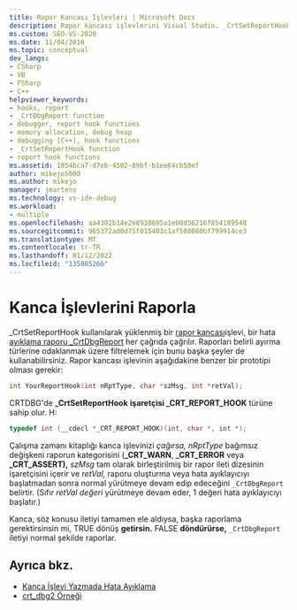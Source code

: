 ```yaml
---
title: Rapor Kancası İşlevleri | Microsoft Docs
description: Rapor kancası işlevlerini Visual Studio. _CrtSetReportHook kullanılarak yüklenmiş olan bir rapor kancası işlevi, _CrtDbgReport bir hata ayıklama raporu oluşturması için çağrılır.
ms.custom: SEO-VS-2020
ms.date: 11/04/2016
ms.topic: conceptual
dev_langs:
- CSharp
- VB
- FSharp
- C++
helpviewer_keywords:
- hooks, report
- _CrtDbgReport function
- debugger, report hook functions
- memory allocation, debug heap
- debugging [C++], hook functions
- _CrtSetReportHook function
- report hook functions
ms.assetid: 1854bca7-d7eb-4502-89bf-b1ee64cb50ef
author: mikejo5000
ms.author: mikejo
manager: jmartens
ms.technology: vs-ide-debug
ms.workload:
- multiple
ms.openlocfilehash: aa4302b14e2e8938695a1e00d56216f854189548
ms.sourcegitcommit: 965372ad0d75f015403c1af508080bf799914ce3
ms.translationtype: MT
ms.contentlocale: tr-TR
ms.lasthandoff: 01/12/2022
ms.locfileid: "135805266"
---
```

# <a name="report-hook-functions"></a>Kanca İşlevlerini Raporla
_CrtSetReportHook kullanılarak yüklenmiş bir [rapor kancası](/cpp/c-runtime-library/reference/crtsetreporthook)işlevi, bir hata [ayıklama raporu _CrtDbgReport](/cpp/c-runtime-library/reference/crtdbgreport-crtdbgreportw) her çağrıda çağrılır. Raporları belirli ayırma türlerine odaklanmak üzere filtrelemek için bunu başka şeyler de kullanabilirsiniz. Rapor kancası işlevinin aşağıdakine benzer bir prototipi olması gerekir:

```cpp
int YourReportHook(int nRptType, char *szMsg, int *retVal);
```

 CRTDBG'de **_CrtSetReportHook** **işaretçisi _CRT_REPORT_HOOK** türüne sahip olur. H:

```cpp
typedef int (__cdecl *_CRT_REPORT_HOOK)(int, char *, int *);
```

 Çalışma zamanı kitaplığı kanca işlevinizi *çağırsa, nRptType* bağımsız değişkeni raporun kategorisini (**_CRT_WARN**, **_CRT_ERROR** veya **_CRT_ASSERT),** *szMsg* tam olarak birleştirilmiş bir rapor ileti dizesinin işaretçisini içerir ve *retVal,* raporu oluşturma veya hata ayıklayıcıyı başlatmadan sonra normal yürütmeye devam edip edeceğini `_CrtDbgReport` belirtir. (Sıfır *retVal değeri* yürütmeye devam eder, 1 değeri hata ayıklayıcıyı başlatır.)

 Kanca, söz konusu iletiyi tamamen ele aldıysa, başka raporlama gerektirsinsin mi, TRUE dönüş **getirsin.** FALSE **döndürürse,** `_CrtDbgReport` iletiyi normal şekilde raporlar.

## <a name="see-also"></a>Ayrıca bkz.
- [Kanca İşlevi Yazmada Hata Ayıklama](../debugger/debug-hook-function-writing.md)
- [crt_dbg2 Örneği](https://github.com/Microsoft/VCSamples/tree/master/VC2010Samples/crt/crt_dbg2)
